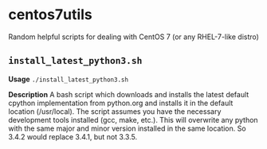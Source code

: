 centos7utils
============

Random helpful scripts for dealing with CentOS 7 (or any RHEL-7-like distro)

`install_latest_python3.sh`
---------------------------------

**Usage** `./install_latest_python3.sh`

**Description** A bash script which downloads and installs the latest default
cpython implementation from python.org and installs it in the default location
(/usr/local).  The script assumes you have the necessary development tools
installed (gcc, make, etc.).  This will overwrite any python with the same
major and minor version installed in the same location.  So 3.4.2 would replace
3.4.1, but not 3.3.5.
